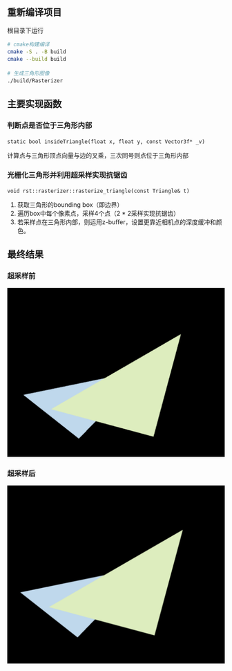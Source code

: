 ## 重新编译项目

根目录下运行

```bash
# cmake构建编译
cmake -S . -B build
cmake --build build

# 生成三角形图像
./build/Rasterizer
```

## 主要实现函数

### 判断点是否位于三角形内部

``static bool insideTriangle(float x, float y, const Vector3f* _v)``

计算点与三角形顶点向量与边的叉乘，三次同号则点位于三角形内部

### 光栅化三角形并利用超采样实现抗锯齿

``void rst::rasterizer::rasterize_triangle(const Triangle& t)``

1. 获取三角形的bounding box（即边界）
2. 遍历box中每个像素点，采样4个点（2 * 2采样实现抗锯齿）
3. 若采样点在三角形内部，则运用z-buffer，设置更靠近相机点的深度缓冲和颜色。

## 最终结果

### 超采样前

![images](https://github.com/Ricky-chen1/CG-homework1/blob/main/images/before.png)

### 超采样后

![images](https://github.com/Ricky-chen1/CG-homework1/blob/main/images/after.png)